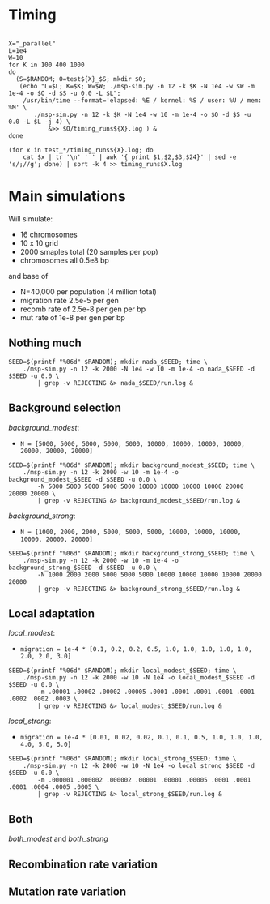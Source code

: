 # Timing

```

X="_parallel"
L=1e4
W=10
for K in 100 400 1000
do
  (S=$RANDOM; O=test${X}_$S; mkdir $O;
   (echo "L=$L; K=$K; W=$W; ./msp-sim.py -n 12 -k $K -N 1e4 -w $W -m 1e-4 -o $O -d $S -u 0.0 -L $L";
    /usr/bin/time --format='elapsed: %E / kernel: %S / user: %U / mem: %M' \
       ./msp-sim.py -n 12 -k $K -N 1e4 -w 10 -m 1e-4 -o $O -d $S -u 0.0 -L $L -j 4) \
           &>> $O/timing_runs${X}.log ) &
done

(for x in test_*/timing_runs${X}.log; do 
    cat $x | tr '\n' ' ' | awk '{ print $1,$2,$3,$24}' | sed -e 's/;//g'; done) | sort -k 4 >> timing_runs$X.log

```


# Main simulations

Will simulate:

- 16 chromosomes
- 10 x 10 grid
- 2000 smaples total (20 samples per pop)
- chromosomes all 0.5e8 bp

and base of

- N=40,000 per population (4 million total)
- migration rate 2.5e-5 per gen
- recomb rate of 2.5e-8 per gen per bp
- mut rate of 1e-8 per gen per bp


## Nothing much

```
SEED=$(printf "%06d" $RANDOM); mkdir nada_$SEED; time \
    ./msp-sim.py -n 12 -k 2000 -N 1e4 -w 10 -m 1e-4 -o nada_$SEED -d $SEED -u 0.0 \
        | grep -v REJECTING &> nada_$SEED/run.log &
```

## Background selection

*background_modest*:

- `N = [5000, 5000, 5000, 5000, 5000, 10000, 10000, 10000, 10000, 20000, 20000, 20000]`

```
SEED=$(printf "%06d" $RANDOM); mkdir background_modest_$SEED; time \
    ./msp-sim.py -n 12 -k 2000 -w 10 -m 1e-4 -o background_modest_$SEED -d $SEED -u 0.0 \
        -N 5000 5000 5000 5000 5000 10000 10000 10000 10000 20000 20000 20000 \
        | grep -v REJECTING &> background_modest_$SEED/run.log &
```

*background_strong*:

- `N = [1000, 2000, 2000, 5000, 5000, 5000, 10000, 10000, 10000, 10000, 20000, 20000]`

```
SEED=$(printf "%06d" $RANDOM); mkdir background_strong_$SEED; time \
    ./msp-sim.py -n 12 -k 2000 -w 10 -m 1e-4 -o background_strong_$SEED -d $SEED -u 0.0 \
        -N 1000 2000 2000 5000 5000 5000 10000 10000 10000 10000 20000 20000
        | grep -v REJECTING &> background_strong_$SEED/run.log &
```


## Local adaptation

*local_modest*:

- `migration = 1e-4 * [0.1, 0.2, 0.2, 0.5, 1.0, 1.0, 1.0, 1.0, 1.0, 2.0, 2.0, 3.0]`

```
SEED=$(printf "%06d" $RANDOM); mkdir local_modest_$SEED; time \
    ./msp-sim.py -n 12 -k 2000 -w 10 -N 1e4 -o local_modest_$SEED -d $SEED -u 0.0 \
        -m .00001 .00002 .00002 .00005 .0001 .0001 .0001 .0001 .0001 .0002 .0002 .0003 \
        | grep -v REJECTING &> local_modest_$SEED/run.log &
```


*local_strong*:

- `migration = 1e-4 * [0.01, 0.02, 0.02, 0.1, 0.1, 0.5, 1.0, 1.0, 1.0, 4.0, 5.0, 5.0]`
```
SEED=$(printf "%06d" $RANDOM); mkdir local_strong_$SEED; time \
    ./msp-sim.py -n 12 -k 2000 -w 10 -N 1e4 -o local_strong_$SEED -d $SEED -u 0.0 \
        -m .000001 .000002 .000002 .00001 .00001 .00005 .0001 .0001 .0001 .0004 .0005 .0005 \
        | grep -v REJECTING &> local_strong_$SEED/run.log &
```


## Both

*both_modest* and *both_strong*


## Recombination rate variation


## Mutation rate variation
